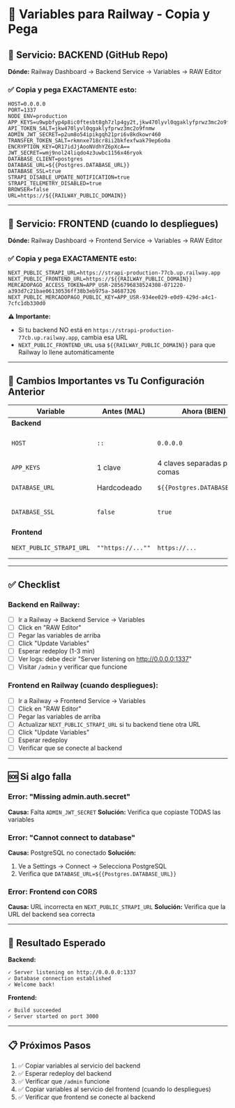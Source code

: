 # 🚀 Variables para Railway - Copia y Pega

## 📍 Servicio: BACKEND (GitHub Repo)

**Dónde:** Railway Dashboard → Backend Service → Variables → RAW Editor

### ✅ Copia y pega EXACTAMENTE esto:

```env
HOST=0.0.0.0
PORT=1337
NODE_ENV=production
APP_KEYS=u9wpbfyp4p8ic0ftesbt8gh7zlp4gy2t,jkw470lyvl0qgaklyfprwz3mc2o9fnmw,p2um8o54ipikgqh21pri6v8kdkowr460,rkmnxe718cr8ii2bkfexfwak79ep6o0a
API_TOKEN_SALT=jkw470lyvl0qgaklyfprwz3mc2o9fnmw
ADMIN_JWT_SECRET=p2um8o54ipikgqh21pri6v8kdkowr460
TRANSFER_TOKEN_SALT=rkmnxe718cr8ii2bkfexfwak79ep6o0a
ENCRYPTION_KEY=QR17idJjAooNVdhYZ6pXcA==
JWT_SECRET=wmj9nol24liqdo4z3uwbc1156x46ryok
DATABASE_CLIENT=postgres
DATABASE_URL=${{Postgres.DATABASE_URL}}
DATABASE_SSL=true
STRAPI_DISABLE_UPDATE_NOTIFICATION=true
STRAPI_TELEMETRY_DISABLED=true
BROWSER=false
URL=https://${{RAILWAY_PUBLIC_DOMAIN}}
```

---

## 📍 Servicio: FRONTEND (cuando lo despliegues)

**Dónde:** Railway Dashboard → Frontend Service → Variables → RAW Editor

### ✅ Copia y pega EXACTAMENTE esto:

```env
NEXT_PUBLIC_STRAPI_URL=https://strapi-production-77cb.up.railway.app
NEXT_PUBLIC_FRONTEND_URL=https://${{RAILWAY_PUBLIC_DOMAIN}}
MERCADOPAGO_ACCESS_TOKEN=APP_USR-2856796838524308-071220-a393d7c21bae06130536ff38b3eb975a-34687326
NEXT_PUBLIC_MERCADOPAGO_PUBLIC_KEY=APP_USR-934ee029-e0d9-429d-a4c1-7cfc1db330d0
```

**⚠️ Importante:**
- Si tu backend NO está en `https://strapi-production-77cb.up.railway.app`, cambia esa URL
- `NEXT_PUBLIC_FRONTEND_URL` usa `${{RAILWAY_PUBLIC_DOMAIN}}` para que Railway lo llene automáticamente

---

## 🔑 Cambios Importantes vs Tu Configuración Anterior

| Variable | Antes (MAL) | Ahora (BIEN) | Por qué |
|----------|-------------|--------------|---------|
| **Backend** |
| `HOST` | `::` | `0.0.0.0` | Mejor compatibilidad en Railway |
| `APP_KEYS` | 1 clave | 4 claves separadas por comas | Strapi requiere 4 claves |
| `DATABASE_URL` | Hardcodeado | `${{Postgres.DATABASE_URL}}` | Railway lo llena automáticamente |
| `DATABASE_SSL` | `false` | `true` | Railway PostgreSQL requiere SSL |
| **Frontend** |
| `NEXT_PUBLIC_STRAPI_URL` | `""https://..."" ` | `https://...` | Comillas dobles causan error |

---

## ✅ Checklist

### Backend en Railway:
- [ ] Ir a Railway → Backend Service → Variables
- [ ] Click en "RAW Editor"
- [ ] Pegar las variables de arriba
- [ ] Click "Update Variables"
- [ ] Esperar redeploy (1-3 min)
- [ ] Ver logs: debe decir "Server listening on http://0.0.0.0:1337"
- [ ] Visitar `/admin` y verificar que funcione

### Frontend en Railway (cuando despliegues):
- [ ] Ir a Railway → Frontend Service → Variables
- [ ] Click en "RAW Editor"
- [ ] Pegar las variables de arriba
- [ ] Actualizar `NEXT_PUBLIC_STRAPI_URL` si tu backend tiene otra URL
- [ ] Click "Update Variables"
- [ ] Esperar redeploy
- [ ] Verificar que se conecte al backend

---

## 🆘 Si algo falla

### Error: "Missing admin.auth.secret"
**Causa:** Falta `ADMIN_JWT_SECRET`
**Solución:** Verifica que copiaste TODAS las variables

### Error: "Cannot connect to database"
**Causa:** PostgreSQL no conectado
**Solución:**
1. Ve a Settings → Connect → Selecciona PostgreSQL
2. Verifica que `DATABASE_URL=${{Postgres.DATABASE_URL}}`

### Error: Frontend con CORS
**Causa:** URL incorrecta en `NEXT_PUBLIC_STRAPI_URL`
**Solución:** Verifica que la URL del backend sea correcta

---

## 🎯 Resultado Esperado

**Backend:**
```
✓ Server listening on http://0.0.0.0:1337
✓ Database connection established
✓ Welcome back!
```

**Frontend:**
```
✓ Build succeeded
✓ Server started on port 3000
```

---

## 📋 Próximos Pasos

1. ✅ Copiar variables al servicio del backend
2. ✅ Esperar redeploy del backend
3. ✅ Verificar que `/admin` funcione
4. ✅ Copiar variables al servicio del frontend (cuando lo despliegues)
5. ✅ Verificar que frontend se conecte al backend
